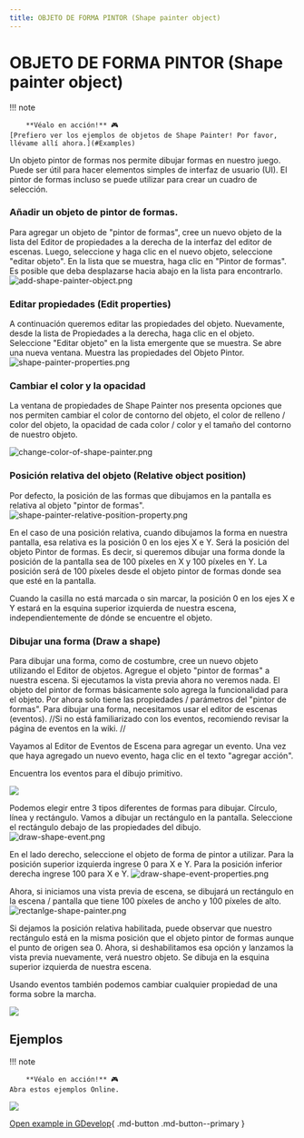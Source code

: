 ```yaml
---
title: OBJETO DE FORMA PINTOR (Shape painter object)
---
```

# OBJETO DE FORMA PINTOR (Shape painter object)

!!! note

        **Véalo en acción!** 🎮
    [Prefiero ver los ejemplos de objetos de Shape Painter! Por favor, llévame allí ahora.](#Examples)

Un objeto pintor de formas nos permite dibujar formas en nuestro juego. Puede ser útil para hacer elementos simples de interfaz de usuario (UI). El pintor de formas incluso se puede utilizar para crear un cuadro de selección.

### Añadir un objeto de pintor de formas.

Para agregar un objeto de "pintor de formas", cree un nuevo objeto de la lista del Editor de propiedades a la derecha de la interfaz del editor de escenas. Luego, seleccione y haga clic en el nuevo objeto, seleccione "editar objeto". En la lista que se muestra, haga clic en "Pintor de formas". Es posible que deba desplazarse hacia abajo en la lista para encontrarlo. ![add-shape-painter-object.png](/gdevelop5/objects/add-shape-painter-object.png)

### Editar propiedades (Edit properties)

A continuación queremos editar las propiedades del objeto. Nuevamente, desde la lista de Propiedades a la derecha, haga clic en el objeto. Seleccione "Editar objeto" en la lista emergente que se muestra. Se abre una nueva ventana. Muestra las propiedades del Objeto Pintor. ![shape-painter-properties.png](/gdevelop5/objects/shape-painter-properties.png)

### Cambiar el color y la opacidad

La ventana de propiedades de Shape Painter nos presenta opciones que nos permiten cambiar el color de contorno del objeto, el color de relleno / color del objeto, la opacidad de cada color / color y el tamaño del contorno de nuestro objeto.

![change-color-of-shape-painter.png](/gdevelop5/objects/change-color-of-shape-painter.png)

### Posición relativa del objeto (Relative object position)

Por defecto, la posición de las formas que dibujamos en la pantalla es relativa al objeto "pintor de formas". ![shape-painter-relative-position-property.png](/gdevelop5/objects/shape-painter-relative-position-property.png)

En el caso de una posición relativa, cuando dibujamos la forma en nuestra pantalla, esa relativa es la posición 0 en los ejes X e Y. Será la posición del objeto Pintor de formas. Es decir, si queremos dibujar una forma donde la posición de la pantalla sea de 100 píxeles en X y 100 píxeles en Y. La posición será de 100 píxeles desde el objeto pintor de formas donde sea que esté en la pantalla.

Cuando la casilla no está marcada o sin marcar, la posición 0 en los ejes X e Y estará en la esquina superior izquierda de nuestra escena, independientemente de dónde se encuentre el objeto.

### Dibujar una forma (Draw a shape)

Para dibujar una forma, como de costumbre, cree un nuevo objeto utilizando el Editor de objetos. Agregue el objeto "pintor de formas" a nuestra escena. Si ejecutamos la vista previa ahora no veremos nada. El objeto del pintor de formas básicamente solo agrega la funcionalidad para el objeto. Por ahora solo tiene las propiedades / parámetros del "pintor de formas". Para dibujar una forma, necesitamos usar el editor de escenas (eventos). //Si no está familiarizado con los eventos, recomiendo revisar la página de eventos en la wiki. //

Vayamos al Editor de Eventos de Escena para agregar un evento. Una vez que haya agregado un nuevo evento, haga clic en el texto "agregar acción".

Encuentra los eventos para el dibujo primitivo.

![](/gdevelop5/objects/primitivedrawingeventchoices.png)

Podemos elegir entre 3 tipos diferentes de formas para dibujar. Círculo, línea y rectángulo. Vamos a dibujar un rectángulo en la pantalla. Seleccione el rectángulo debajo de las propiedades del dibujo. ![draw-shape-event.png](/gdevelop5/objects/draw-shape-event.png)

En el lado derecho, seleccione el objeto de forma de pintor a utilizar. Para la posición superior izquierda ingrese 0 para X e Y. Para la posición inferior derecha ingrese 100 para X e Y. ![draw-shape-event-properties.png](/gdevelop5/objects/draw-shape-event-properties.png)

Ahora, si iniciamos una vista previa de escena, se dibujará un rectángulo en la escena / pantalla que tiene 100 píxeles de ancho y 100 píxeles de alto. ![rectanlge-shape-painter.png](/gdevelop5/objects/rectanlge-shape-painter.png)

Si dejamos la posición relativa habilitada, puede observar que nuestro rectángulo está en la misma posición que el objeto pintor de formas aunque el punto de origen sea 0. Ahora, si deshabilitamos esa opción y lanzamos la vista previa nuevamente, verá nuestro objeto. Se dibuja en la esquina superior izquierda de nuestra escena.

Usando eventos también podemos cambiar cualquier propiedad de una forma sobre la marcha.

![](/gdevelop5/objects/shapepaintereventsexample.png)

## Ejemplos

!!! note

        **Véalo en acción!** 🎮
    Abra estos ejemplos Online.

[![](/gdevelop5/objects/shapepainterobject.png)](https://editor.gdevelop-app.com/?project=example://advanced-shape-based-painter)

[Open example in GDevelop](https://editor.gdevelop.io/?project=example://advanced-shape-based-painter){ .md-button .md-button--primary }

